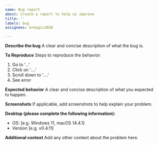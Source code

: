 ```yaml
---
name: Bug report
about: Create a report to help us improve
title: ''
labels: bug
assignees: mrmagic2020

---
```


**Describe the bug**
A clear and concise description of what the bug is.

**To Reproduce**
Steps to reproduce the behavior:
1. Go to '...'
2. Click on '....'
3. Scroll down to '....'
4. See error

**Expected behavior**
A clear and concise description of what you expected to happen.

**Screenshots**
If applicable, add screenshots to help explain your problem.

**Desktop (please complete the following information):**
 - OS: [e.g. Windows 11, macOS 14.4.1]
 - Version [e.g. v0.4.11]

**Additional context**
Add any other context about the problem here.
